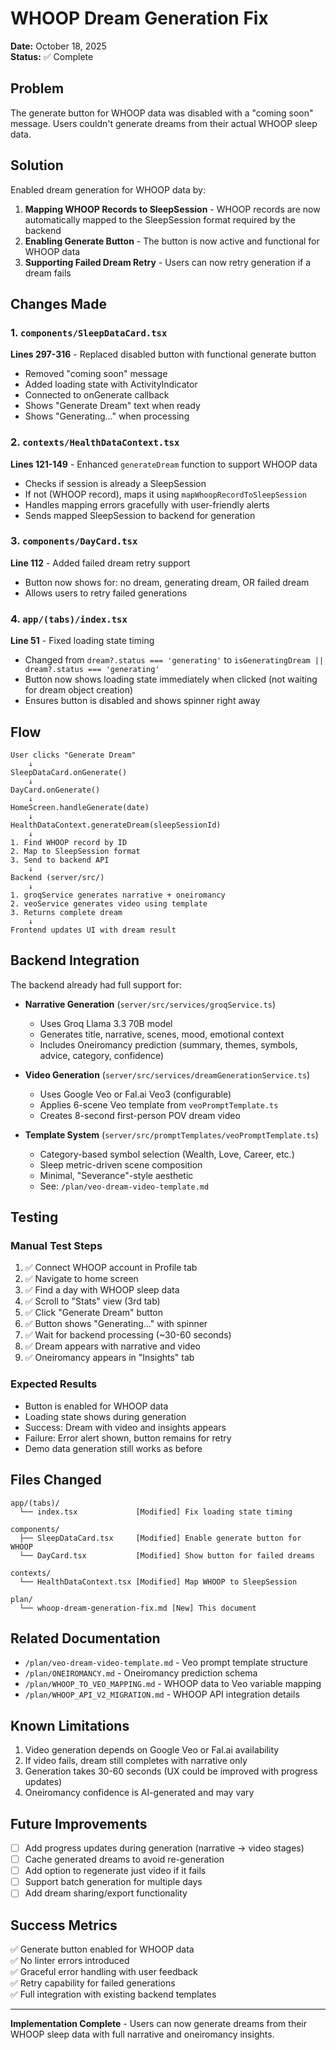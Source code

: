 # WHOOP Dream Generation Fix

**Date:** October 18, 2025  
**Status:** ✅ Complete

## Problem

The generate button for WHOOP data was disabled with a "coming soon" message. Users couldn't generate dreams from their actual WHOOP sleep data.

## Solution

Enabled dream generation for WHOOP data by:

1. **Mapping WHOOP Records to SleepSession** - WHOOP records are now automatically mapped to the SleepSession format required by the backend
2. **Enabling Generate Button** - The button is now active and functional for WHOOP data
3. **Supporting Failed Dream Retry** - Users can now retry generation if a dream fails

## Changes Made

### 1. `components/SleepDataCard.tsx`
**Lines 297-316** - Replaced disabled button with functional generate button
- Removed "coming soon" message
- Added loading state with ActivityIndicator
- Connected to onGenerate callback
- Shows "Generate Dream" text when ready
- Shows "Generating..." when processing

### 2. `contexts/HealthDataContext.tsx`
**Lines 121-149** - Enhanced `generateDream` function to support WHOOP data
- Checks if session is already a SleepSession
- If not (WHOOP record), maps it using `mapWhoopRecordToSleepSession`
- Handles mapping errors gracefully with user-friendly alerts
- Sends mapped SleepSession to backend for generation

### 3. `components/DayCard.tsx`
**Line 112** - Added failed dream retry support
- Button now shows for: no dream, generating dream, OR failed dream
- Allows users to retry failed generations

### 4. `app/(tabs)/index.tsx`
**Line 51** - Fixed loading state timing
- Changed from `dream?.status === 'generating'` to `isGeneratingDream || dream?.status === 'generating'`
- Button now shows loading state immediately when clicked (not waiting for dream object creation)
- Ensures button is disabled and shows spinner right away

## Flow

```
User clicks "Generate Dream"
    ↓
SleepDataCard.onGenerate()
    ↓
DayCard.onGenerate()
    ↓
HomeScreen.handleGenerate(date)
    ↓
HealthDataContext.generateDream(sleepSessionId)
    ↓
1. Find WHOOP record by ID
2. Map to SleepSession format
3. Send to backend API
    ↓
Backend (server/src/)
    ↓
1. groqService generates narrative + oneiromancy
2. veoService generates video using template
3. Returns complete dream
    ↓
Frontend updates UI with dream result
```

## Backend Integration

The backend already had full support for:

- **Narrative Generation** (`server/src/services/groqService.ts`)
  - Uses Groq Llama 3.3 70B model
  - Generates title, narrative, scenes, mood, emotional context
  - Includes Oneiromancy prediction (summary, themes, symbols, advice, category, confidence)

- **Video Generation** (`server/src/services/dreamGenerationService.ts`)
  - Uses Google Veo or Fal.ai Veo3 (configurable)
  - Applies 6-scene Veo template from `veoPromptTemplate.ts`
  - Creates 8-second first-person POV dream video

- **Template System** (`server/src/promptTemplates/veoPromptTemplate.ts`)
  - Category-based symbol selection (Wealth, Love, Career, etc.)
  - Sleep metric-driven scene composition
  - Minimal, "Severance"-style aesthetic
  - See: `/plan/veo-dream-video-template.md`

## Testing

### Manual Test Steps
1. ✅ Connect WHOOP account in Profile tab
2. ✅ Navigate to home screen
3. ✅ Find a day with WHOOP sleep data
4. ✅ Scroll to "Stats" view (3rd tab)
5. ✅ Click "Generate Dream" button
6. ✅ Button shows "Generating..." with spinner
7. ✅ Wait for backend processing (~30-60 seconds)
8. ✅ Dream appears with narrative and video
9. ✅ Oneiromancy appears in "Insights" tab

### Expected Results
- Button is enabled for WHOOP data
- Loading state shows during generation
- Success: Dream with video and insights appears
- Failure: Error alert shown, button remains for retry
- Demo data generation still works as before

## Files Changed

```
app/(tabs)/
  └── index.tsx             [Modified] Fix loading state timing

components/
  ├── SleepDataCard.tsx     [Modified] Enable generate button for WHOOP
  └── DayCard.tsx           [Modified] Show button for failed dreams

contexts/
  └── HealthDataContext.tsx [Modified] Map WHOOP to SleepSession

plan/
  └── whoop-dream-generation-fix.md [New] This document
```

## Related Documentation

- `/plan/veo-dream-video-template.md` - Veo prompt template structure
- `/plan/ONEIROMANCY.md` - Oneiromancy prediction schema
- `/plan/WHOOP_TO_VEO_MAPPING.md` - WHOOP data to Veo variable mapping
- `/plan/WHOOP_API_V2_MIGRATION.md` - WHOOP API integration details

## Known Limitations

1. Video generation depends on Google Veo or Fal.ai availability
2. If video fails, dream still completes with narrative only
3. Generation takes 30-60 seconds (UX could be improved with progress updates)
4. Oneiromancy confidence is AI-generated and may vary

## Future Improvements

- [ ] Add progress updates during generation (narrative → video stages)
- [ ] Cache generated dreams to avoid re-generation
- [ ] Add option to regenerate just video if it fails
- [ ] Support batch generation for multiple days
- [ ] Add dream sharing/export functionality

## Success Metrics

✅ Generate button enabled for WHOOP data  
✅ No linter errors introduced  
✅ Graceful error handling with user feedback  
✅ Retry capability for failed generations  
✅ Full integration with existing backend templates  

---

**Implementation Complete** - Users can now generate dreams from their WHOOP sleep data with full narrative and oneiromancy insights.

